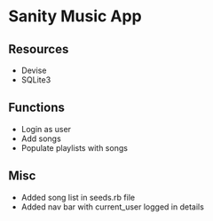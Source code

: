 # Sanity Music App

## Resources
- Devise
- SQLite3

## Functions
- Login as user
- Add songs
- Populate playlists with songs

## Misc
- Added song list in seeds.rb file
- Added nav bar with current_user logged in details
